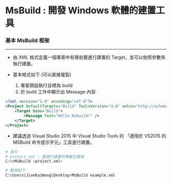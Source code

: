 # MsBuild : 開發 Windows 軟體的建置工具

<script type="text/javascript" src="../js/general.js"></script>

### 基本 MsBuild 框架
---

* 由 XML 格式定義一個專案中有哪些要進行建置的 Target，並可以依照參數來執行建置。

* 基本格式如下 (可以直接複製)
  1. 專案預設執行目標為 build
  2. 於 build 工作中顯示出 Message 內容

```xml
<?xml version="1.0" encoding="utf-8"?>
<Project DefaultTargets="Build" ToolsVersion="4.0" xmlns="http://schemas.microsoft.com/developer/msbuild/2003">
	<Target Name="Build">
		<Message Text="Hello Msbuild!" />
	</Target>
</Project>
```

* 建議透過 Visual Studio 2015 中 Visual Studio Tools 的 「適用於 VS2015 的 MSBuild 命令提示字元」工具進行建置。

```bash
# 指令
# project.xml : 要進行建置的專案定義檔
C:\>MsBuild <project.xml>

# 範例如下
C:\Users\JianKaiWang\Desktop>MsBuild example.xml
```

